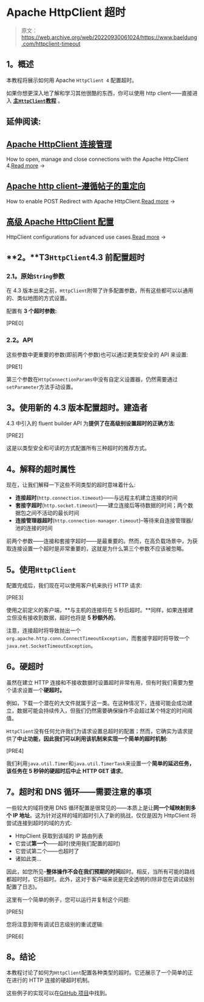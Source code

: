 # Apache HttpClient 超时

> 原文：<https://web.archive.org/web/20220930061024/https://www.baeldung.com/httpclient-timeout>

## **1。概述**

本教程将展示如何用 Apache `HttpClient 4` 配置超时。

如果你想更深入地了解和学习其他很酷的东西，你可以使用 http client——直接进入 **[主`HttpClient`教程](/web/20220625174301/https://www.baeldung.com/httpclient-guide "Cool basic and more advanced things you can do with the HttpClient 4")** 。

## 延伸阅读:

## [Apache HttpClient 连接管理](/web/20220625174301/https://www.baeldung.com/httpclient-connection-management)

How to open, manage and close connections with the Apache HttpClient 4.[Read more](/web/20220625174301/https://www.baeldung.com/httpclient-connection-management) →

## [Apache http client–遵循帖子的重定向](/web/20220625174301/https://www.baeldung.com/httpclient-redirect-on-http-post)

How to enable POST Redirect with Apache HttpClient.[Read more](/web/20220625174301/https://www.baeldung.com/httpclient-redirect-on-http-post) →

## [高级 Apache HttpClient 配置](/web/20220625174301/https://www.baeldung.com/httpclient-advanced-config)

HttpClient configurations for advanced use cases.[Read more](/web/20220625174301/https://www.baeldung.com/httpclient-advanced-config) →

## **2。**T3`HttpClient`4.3 前配置超时

### **2.1。原始`String`参数**

在 4.3 版本出来之前，`HttpClient`附带了许多配置参数，所有这些都可以以通用的、类似地图的方式设置。

配置有 **3 个超时参数:**

[PRE0]

### **2.2。API**

这些参数中更重要的参数(即前两个参数)也可以通过更类型安全的 API 来设置:

[PRE1]

第三个参数在`HttpConnectionParams`中没有自定义设置器，仍然需要通过`setParameter`方法手动设置。

## **3。使用新的 4.3 版本配置超时。建造者**

4.3 中引入的 fluent builder API 为**提供了在高级别设置超时的正确方法**:

[PRE2]

这是以类型安全和可读的方式配置所有三种超时的推荐方式。

## **4。解释的超时属性**

现在，让我们解释一下这些不同类型的超时意味着什么:

*   **连接超时**(`http.connection.timeout`)——与远程主机建立连接的时间
*   **套接字超时**(`http.socket.timeout`)——建立连接后等待数据的时间；两个数据包之间不活动的最长时间
*   **连接管理器超时**(`http.connection-manager.timeout`)–等待来自连接管理器/池的连接的时间

前两个参数——连接和套接字超时——是最重要的。然而，在高负载场景中，为获取连接设置一个超时是非常重要的，这就是为什么第三个参数不应该被忽略。

## **5。使用`HttpClient`**

配置完成后，我们现在可以使用客户机来执行 HTTP 请求:

[PRE3]

使用之前定义的客户端，**与主机的连接将在 5 秒后超时。**同样，如果连接建立但没有接收到数据，超时也将是 **5 秒额外的**。

注意，连接超时将导致抛出一个`org.apache.http.conn.ConnectTimeoutException`，而套接字超时将导致一个`java.net.SocketTimeoutException`。

## **6。硬超时**

虽然在建立 HTTP 连接和不接收数据时设置超时非常有用，但有时我们需要为整个请求设置一个**硬超时。**

例如，下载一个潜在的大文件就属于这一类。在这种情况下，连接可能会成功建立，数据可能会持续传入，但我们仍然需要确保操作不会超过某个特定的时间阈值。

`HttpClient`没有任何允许我们为请求设置总超时的配置；然而，它确实为请求提供了**中止功能，因此我们可以利用该机制来实现一个简单的超时机制:**

[PRE4]

我们利用`java.util.Timer`和`java.util.TimerTask`来设置一个**简单的延迟任务，该任务在 5 秒钟的硬超时后中止 HTTP GET 请求**。

## **7。超时和 DNS 循环——需要注意的事项**

一些较大的域将使用 DNS 循环配置是很常见的——本质上是让**同一个域映射到多个 IP 地址**。这为针对这样的域的超时引入了新的挑战，仅仅是因为 HttpClient 将尝试连接到超时的域的方式:

*   HttpClient 获取到该域的 IP 路由列表
*   它尝试**第一个**——超时(使用我们配置的超时)
*   它尝试第二个——也超时了
*   诸如此类…

因此，如您所见–**整体操作不会在我们预期的时间**超时。相反，当所有可能的路线都超时时，它将超时。此外，这对于客户端来说是完全透明的(除非您在调试级别配置了日志)。

这里有一个简单的例子，您可以运行并复制这个问题:

[PRE5]

您将注意到带有调试日志级别的重试逻辑:

[PRE6]

## **8。结论**

本教程讨论了如何为`HttpClient`配置各种类型的超时。它还展示了一个简单的正在进行的 HTTP 连接的硬超时机制。

这些例子的实现可以在[GitHub 项目](https://web.archive.org/web/20220625174301/https://github.com/eugenp/tutorials/tree/master/httpclient-simple "HttpClient example project - configure timeout")中找到。